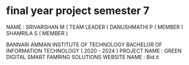 # final year project semester 7 

NAME : SRIVARSHAN M ( TEAM LEADER ) 
       DANUSHMATHI P ( MEMBER ) 
       SHAMRILA S ( MEMBER ) 

BANNARI AMMAN INSTITUTE OF TECHNOLOGY
BACHELOR OF INFORMATION TECHNOLOGY ( 2020 - 2024 )
PROJECT NAME : GREEN DIGITAL SMART FAMRING SOLUTIONS 
WEBSITE NAME : Bid.it
